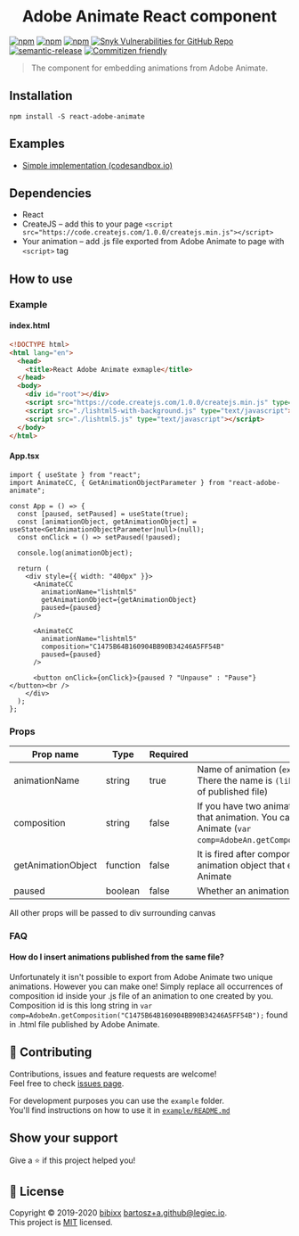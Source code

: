 <h1 align="center">Adobe Animate React component</h1>

[![npm](https://badgen.net/npm/v/react-adobe-animate)](https://www.npmjs.com/package/react-adobe-animate)
[![npm](https://badgen.net/npm/dt/react-adobe-animate)](https://www.npmjs.com/package/react-adobe-animate)
[![npm](https://badgen.net/npm/dm/react-adobe-animate)](https://www.npmjs.com/package/react-adobe-animate)
[![Snyk Vulnerabilities for GitHub Repo](https://img.shields.io/snyk/vulnerabilities/github/bibixx/react-adobe-animate)](https://snyk.io/test/github/bibixx/react-adobe-animate)
[![semantic-release](https://img.shields.io/badge/%20%20%F0%9F%93%A6%F0%9F%9A%80-semantic--release-e10079.svg)](https://github.com/semantic-release/semantic-release)
[![Commitizen friendly](https://badgen.net/badge/commitizen/friendly/green)](http://commitizen.github.io/cz-cli/)

> The component for embedding animations from Adobe Animate.

## Installation

`npm install -S react-adobe-animate`

## Examples

* [Simple implementation (codesandbox.io)](https://githubbox.com/bibixx/react-adobe-animate/tree/master/example)

## Dependencies

* React
* CreateJS – add this to your page `<script src="https://code.createjs.com/1.0.0/createjs.min.js"></script>`
* Your animation – add .js file exported from Adobe Animate to page with `<script>` tag

## How to use
### Example
#### index.html
```html
<!DOCTYPE html>
<html lang="en">
  <head>
    <title>React Adobe Animate exmaple</title>
  </head>
  <body>
    <div id="root"></div>
    <script src="https://code.createjs.com/1.0.0/createjs.min.js" type="text/javascript"></script>
    <script src="./lishtml5-with-background.js" type="text/javascript"></script>
    <script src="./lishtml5.js" type="text/javascript"></script>
  </body>
</html>

```

#### App.tsx
```tsx
import { useState } from "react";
import AnimateCC, { GetAnimationObjectParameter } from "react-adobe-animate";

const App = () => {
  const [paused, setPaused] = useState(true);
  const [animationObject, getAnimationObject] = useState<GetAnimationObjectParameter|null>(null);
  const onClick = () => setPaused(!paused);

  console.log(animationObject);

  return (
    <div style={{ width: "400px" }}>
      <AnimateCC
        animationName="lishtml5"
        getAnimationObject={getAnimationObject}
        paused={paused}
      />

      <AnimateCC
        animationName="lishtml5"
        composition="C1475B64B160904BB90B34246A5FF54B"
        paused={paused}
      />

      <button onClick={onClick}>{paused ? "Unpause" : "Pause"}</button><br />
    </div>
  );
};
```

### Props

| Prop name | Type | Required | Description  |
| --------- | ---- | -------- | ------------ |
| animationName | string | true | Name of animation (`exportRoot = new lib.animationName();` in js file. There the name is `(lib.animationName = function`. Also usually name of published file) |
composition | string | false | If you have two animations with same name you can specify an id of that animation. You can get it from .html file generate by Adobe Animate (`var comp=AdobeAn.getComposition("C1475B64B160904BB90B34246A5FF54B");`) |
| getAnimationObject | function | false | It is fired after component was mounted. It takes 1 argument – animation object that enables you to fire functions created in Adobe Animate
paused | boolean | false | Whether an animation should be paused

All other props will be passed to div surrounding canvas

### FAQ

#### How do I insert animations published from the same file?

Unfortunately it isn't possible to export from Adobe Animate two unique animations. However you can make one! Simply replace all occurrences of composition id inside your .js file of an animation to one created by you. Composition id is this long string in `var comp=AdobeAn.getComposition("C1475B64B160904BB90B34246A5FF54B");` found in .html file published by Adobe Animate.

## 🤝 Contributing

Contributions, issues and feature requests are welcome!\
Feel free to check [issues page](https://github.com/bibixx/react-adobe-animate/issues).

For development purposes you can use the `example` folder. \
You'll find instructions on how to use it in [`example/README.md`](https://github.com/bibixx/react-adobe-animate/blob/master/example/README.md)

## Show your support

Give a ⭐️ if this project helped you!

## 📝 License

Copyright © 2019-2020 [bibixx](https://github.com/bibixx) <bartosz+a.github@legiec.io>.<br />
This project is [MIT](https://github.com/bibixx/react-adobe-animate/blob/master/LICENSE.md) licensed.

